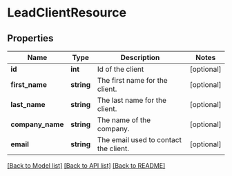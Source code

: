 # LeadClientResource

## Properties
Name | Type | Description | Notes
------------ | ------------- | ------------- | -------------
**id** | **int** | Id of the client | [optional] 
**first_name** | **string** | The first name for the client. | [optional] 
**last_name** | **string** | The last name for the client. | [optional] 
**company_name** | **string** | The name of the company. | [optional] 
**email** | **string** | The email used to contact the client. | [optional] 

[[Back to Model list]](../README.md#documentation-for-models) [[Back to API list]](../README.md#documentation-for-api-endpoints) [[Back to README]](../README.md)


